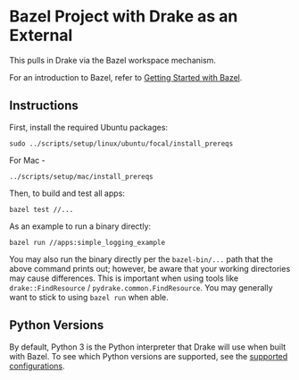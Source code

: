 # Bazel Project with Drake as an External

This pulls in Drake via the Bazel workspace mechanism.

For an introduction to Bazel, refer to
[Getting Started with Bazel](https://docs.bazel.build/versions/master/getting-started.html).

## Instructions

First, install the required Ubuntu packages:

```
sudo ../scripts/setup/linux/ubuntu/focal/install_prereqs
```
For Mac - 
```
../scripts/setup/mac/install_prereqs
```

Then, to build and test all apps:
```
bazel test //...
```

As an example to run a binary directly:
```
bazel run //apps:simple_logging_example
```

You may also run the binary directly per the `bazel-bin/...` path that the
above command prints out; however, be aware that your working directories may
cause differences.  This is important when using tools like
`drake::FindResource` / `pydrake.common.FindResource`.
You may generally want to stick to using `bazel run` when able.

## Python Versions

By default, Python 3 is the Python interpreter that Drake will use when built
with Bazel. To see which Python versions are supported, see the
[supported configurations](https://drake.mit.edu/developers.html#supported-configurations).
